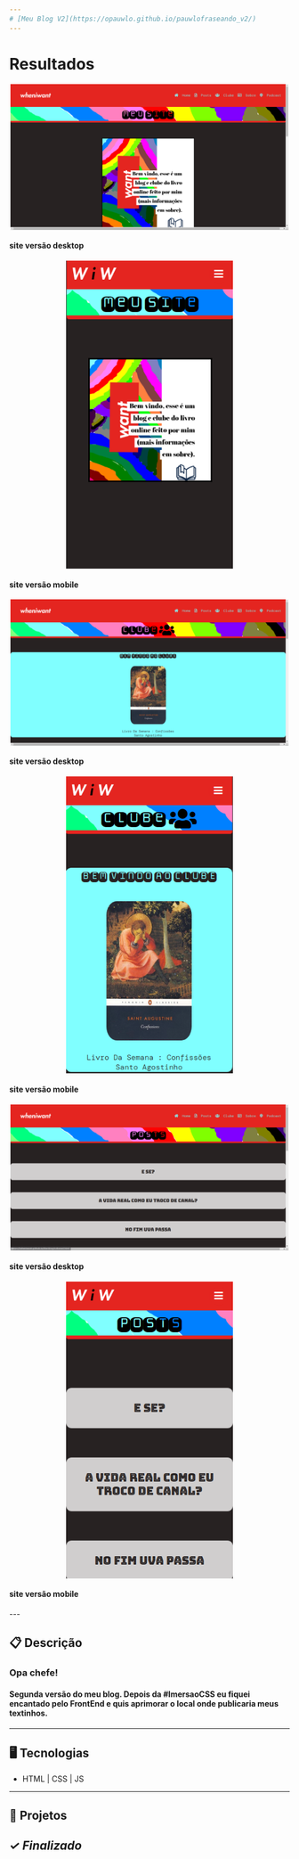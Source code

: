 ```yaml
---
# [Meu Blog V2](https://opauwlo.github.io/pauwlofraseando_v2/)
---
```

# Resultados

<p align="center">
<img width="500px" src="/assets_readme/screen_capture_desktop1.png" align="center" alt="foto site versão desktop" />
<h4 align="left">site versão desktop</h4>

<p align="center">
<img width="300px" src="/assets_readme/screen_capture_mobile1.png" align="center" alt="foto site versão mobile" />
<h4 align="left">site versão mobile</h4>

<p align="center">
<img width="500px" src="/assets_readme/screen_capture_desktop2.png" align="center" alt="foto site versão desktop" />
<h4 align="left">site versão desktop</h4>

<p align="center">
<img width="300px" src="/assets_readme/screen_capture_mobile2.png" align="center" alt="foto site versão mobile" />
<h4 align="left">site versão mobile</h4>

<p align="center">
<img width="500px" src="/assets_readme/screen_capture_desktop3.png" align="center" alt="foto site versão desktop" />
<h4 align="left">site versão desktop</h4>

<p align="center">
<img width="300px" src="/assets_readme/screen_capture_mobile3.png" align="center" alt="foto site versão mobile" />
<h4 align="left">site versão mobile</h4>
---

## 📋 Descrição

### Opa chefe!

#### Segunda versão do meu blog. Depois da #ImersaoCSS eu fiquei encantado pelo FrontEnd e quis aprimorar o local onde publicaria meus textinhos.

---


## 🖥️ Tecnologias

- HTML | CSS | JS
---
## 🎨 Projetos
*✓ Finalizado*
---



